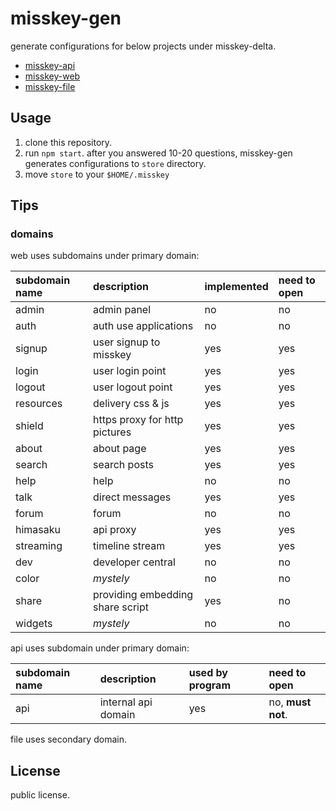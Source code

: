 misskey-gen
=====
generate configurations for below projects under misskey-delta.  
- [misskey-api](https://github.com/misskey-delta/misskey-api)
- [misskey-web](https://github.com/misskey-delta/misskey-web)
- [misskey-file](https://github.com/misskey-delta/misskey-file)

Usage
-----
1. clone this repository.
2. run `npm start`. after you answered 10-20 questions, misskey-gen generates configurations to `store` directory.
3. move `store` to your `$HOME/.misskey`

Tips
-----

### domains
web uses subdomains under primary domain:  

| subdomain name | description | implemented | need to open |
| :-- | :-- | :-- | :-- |
| admin | admin panel | no | no |
| auth | auth use applications | no | no |
| signup | user signup to misskey | yes | yes |
| login | user login point | yes | yes |
| logout | user logout point | yes | yes |
| resources | delivery css & js | yes | yes |
| shield | https proxy for http pictures | yes | yes |
| about | about page | yes | yes |
| search | search posts | yes | yes |
| help | help | no | no |
| talk | direct messages | yes | yes |
| forum | forum | no | no |
| himasaku | api proxy | yes | yes |
| streaming | timeline stream | yes | yes |
| dev | developer central | no | no |
| color | _mystely_ | no | no |
| share | providing embedding share script | yes | no |
| widgets | _mystely_ | no | no |

api uses subdomain under primary domain:  

| subdomain name | description | used by program | need to open |
| :-- | :-- |:-- | :-- |
| api | internal api domain | yes | no, **must not**. |

file uses secondary domain.

License
-----
public license.
